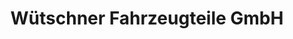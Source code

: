 ---
title: "Wütschner Fahrzeugteile GmbH"
url: /freiberg/wuetschner-fahrzeugteile-gmbh/
shop: Autoteile
---